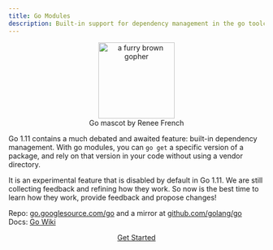 ```yaml
---
title: Go Modules
description: Built-in support for dependency management in the go toolchain
---
```


<center>
  <figure>
    <a href="https://golang.org/doc/contribute.html">
      <img alt="a furry brown gopher" src="/img/golang-mascot.png" width="150"/>
    </a>
    <figcaption>Go mascot by Renee French</figcaption>
  </figure>
</center>

Go 1.11 contains a much debated and awaited feature: built-in dependency management.
With go modules, you can `go get` a specific version of a package, and rely on that
version in your code without using a vendor directory.

It is an experimental feature that is disabled by default in Go 1.11. We are still
collecting feedback and refining how they work. So now is the best time to learn
how they work, provide feedback and propose changes!

Repo: [go.googlesource.com/go](https://go.googlesource.com/go) and a mirror at [github.com/golang/go](https://github.com/golang/go)<br/>
Docs: [Go Wiki](https://github.com/golang/go/wiki/Modules)

<center>
  <a href="https://golang.org/doc/contribute.html" class="button round small outline">Get Started</a>
</center>
